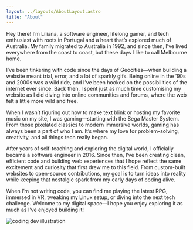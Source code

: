 ```yaml
---
layout: ../layouts/AboutLayout.astro
title: "About"
---
```


Hey there! I’m Liliana, a software engineer, lifelong gamer, and tech enthusiast with roots in Portugal and a heart that’s explored much of Australia. My family migrated to Australia in 1992, and since then, I’ve lived everywhere from the coast to coast, but these days I like to call Melbourne home.

I’ve been tinkering with code since the days of Geocities—when building a website meant trial, error, and a lot of sparkly gifs. Being online in the ’90s and 2000s was a wild ride, and I’ve been hooked on the possibilities of the internet ever since. Back then, I spent just as much time customising my website as I did diving into online communities and forums, where the web felt a little more wild and free.

When I wasn’t figuring out how to make text blink or hosting my favorite music on my site, I was gaming—starting with the Sega Master System. From those pixelated classics to modern immersive worlds, gaming has always been a part of who I am. It’s where my love for problem-solving, creativity, and all things tech really began.

After years of self-teaching and exploring the digital world, I officially became a software engineer in 2016. Since then, I’ve been creating clean, efficient code and building web experiences that I hope reflect the same excitement and curiosity that first drew me to this field. From custom-built websites to open-source contributions, my goal is to turn ideas into reality while keeping that nostalgic spark from my early days of coding alive.

When I’m not writing code, you can find me playing the latest RPG, immersed in VR,  tweaking my Linux setup, or diving into the next tech challenge. Welcome to my digital space—I hope you enjoy exploring it as much as I’ve enjoyed building it!

<div>
  <img src="/assets/dev.png" class="sm:w-1/2 mx-auto" alt="coding dev illustration">
</div>



